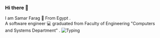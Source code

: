 ### Hi there 👋 
I am Samar Farag 👩 From Egypt . <br>
A software engineer 💻 graduated from Faculty of Engineering "Computers and Systems Department" .
![Typing](https://user-images.githubusercontent.com/49023331/92589985-b7756c00-f29b-11ea-9c25-42f0d24044cb.gif)

<!--
**sa20m10ar/sa20m10ar** is a ✨ _special_ ✨ repository because its `README.md` (this file) appears on your GitHub profile.

Here are some ideas to get you started:

- 🔭 I’m currently working on ...
- 🌱 I’m currently learning ...
- 👯 I’m looking to collaborate on ...
- 🤔 I’m looking for help with ...
- 💬 Ask me about ...
- 📫 How to reach me: ...
- 😄 Pronouns: ...
- ⚡ Fun fact: ...
-->
